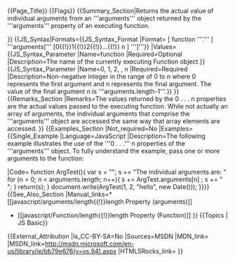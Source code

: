 {{Page_Title}}
{{Flags}}
{{Summary_Section|Returns the actual value of individual arguments from an '''arguments''' object returned by the '''arguments''' property of an executing function.

}}
{{JS_Syntax|Formats={{JS_Syntax_Format
|Format= [ function '''.''' ] '''arguments[''' [0{{!}}1{{!}}2{{!}}...{{!}} n ] ''']'''}}
|Values={{JS_Syntax_Parameter
|Name=function
|Required=Optional
|Description=The name of the currently executing Function object.}}{{JS_Syntax_Parameter
|Name=0, 1, 2, , n
|Required=Required
|Description=Non-negative integer in the range of 0 to n where 0 represents the first argument and n represents the final argument. The value of the final argument n is '''arguments.length-1'''.}}
}}
{{Remarks_Section
|Remarks=The values returned by the 0 . . . n properties are the actual values passed to the executing function. While not actually an array of arguments, the individual arguments that comprise the '''arguments''' object are accessed the same way that array elements are accessed.
}}
{{Examples_Section
|Not_required=No
|Examples={{Single_Example
|Language=JavaScript
|Description=The following example illustrates the use of the '''0 . . .''' n properties of the '''arguments''' object. To fully understand the example, pass one or more arguments to the function:

|Code= function ArgTest(){
    var s = "";
    s += "The individual arguments are: "
    for (n = 0; n &lt; arguments.length; n++){
       s += ArgTest.arguments[n] ;
       s += " ";
    }
    return(s);
 }
 document.write(ArgTest(1, 2, "hello", new Date()));
}}}}
{{See_Also_Section
|Manual_links=* [[javascript/arguments/length{{!}}length Property (arguments)]]
* [[javascript/Function/length{{!}}length Property (Function)]]
}}
{{Topics | JS Basic}}

{{External_Attribution
|Is_CC-BY-SA=No
|Sources=MSDN
|MDN_link=
|MSDN_link=http://msdn.microsoft.com/en-us/library/ie/bb79e676(v=vs.94).aspx
|HTML5Rocks_link=
}}